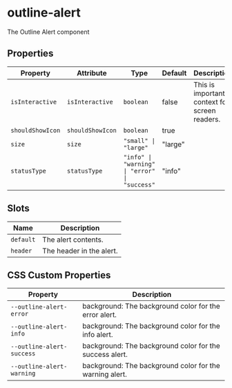 # outline-alert

The Outline Alert component

## Properties

| Property         | Attribute        | Type                                          | Default | Description                                   |
|------------------|------------------|-----------------------------------------------|---------|-----------------------------------------------|
| `isInteractive`  | `isInteractive`  | `boolean`                                     | false   | This is important context for screen readers. |
| `shouldShowIcon` | `shouldShowIcon` | `boolean`                                     | true    |                                               |
| `size`           | `size`           | `"small" \| "large"`                          | "large" |                                               |
| `statusType`     | `statusType`     | `"info" \| "warning" \| "error" \| "success"` | "info"  |                                               |

## Slots

| Name      | Description              |
|-----------|--------------------------|
| `default` | The alert contents.      |
| `header`  | The header in the alert. |

## CSS Custom Properties

| Property                  | Description                                      |
|---------------------------|--------------------------------------------------|
| `--outline-alert-error`   | background: The background color for the error alert. |
| `--outline-alert-info`    | background: The background color for the info alert. |
| `--outline-alert-success` | background: The background color for the success alert. |
| `--outline-alert-warning` | background: The background color for the warning alert. |
